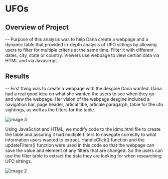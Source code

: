# UFOs
## Overview of Project
-- Purpose of this analysis was to help Dana create a webpage and a dynamic table that provided in-depth analysis of UFO sittings by allowing users to filter for multiple criteris at the same time. Filter it with different dates, city, state or country. Viewers use webpage to view certian data via HTML and via Javascript. 

## Results
-- First thing was to create a webpage with the desgine Dana wanted. Dana had a real good idea on what she wanted the users to see when they go and view the webpage. Her vision of the webpage desgine included a navigation bar, page header, artical title, articale paragarph, table for the ufo sightings, as well as the filters for the table.

![image 3](https://user-images.githubusercontent.com/88943257/164118066-d28466a2-2813-4ea9-bc06-dd9cc05288ac.png)


Using JavaScript and HTML, we modify code to the idmx.html file to create the table and assuring it had multiple filters to navegate correctly to what information users wanted to extract. HandleClick() function and the updateFilters() function were used in this code so that the webpage can save the value and element of any filters that are changed. So the users can use the filter table to extract the data they are looking for when researching UFO sittings.

![image 2](https://user-images.githubusercontent.com/88943257/164119512-e6c3bda2-cf2a-4005-bb54-4c54095aac90.png)
